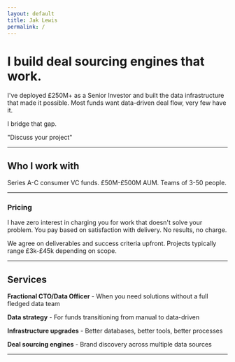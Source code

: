 ```yaml
---
layout: default
title: Jak Lewis
permalink: /
---
```

# I build deal sourcing engines that work.

I've deployed £250M+ as a Senior Investor and built the data infrastructure that made it possible. Most funds want data-driven deal flow, very few have it.

I bridge that gap.

"Discuss your project" 

***
## Who I work with

Series A-C consumer VC funds. £50M-£500M AUM. Teams of 3-50 people.

***
### Pricing 

I have zero interest in charging you for work that doesn't solve your problem. You pay based on satisfaction with delivery. No results, no charge. 

We agree on deliverables and success criteria upfront. Projects typically range £3k-£45k depending on scope.

***
## Services

**Fractional CTO/Data Officer** - When you need solutions without a full fledged data team

**Data strategy** - For funds transitioning from manual to data-driven

**Infrastructure upgrades** - Better databases, better tools, better processes

**Deal sourcing engines** - Brand discovery across multiple data sources

***

